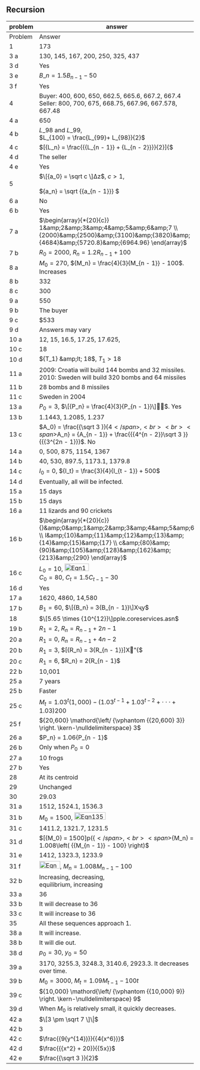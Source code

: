 
## Recursion


|problem|answer|
|-------|------|
|Problem|Answer|
|1|173|
|3 a|130, 145, 167, 200, 250, 325, 437|
|3 d|Yes|
|3 e|<span>${B\_n} = 1.5{B_{n - 1}} - 50$</span>|
|3 f|Yes|
|4|Buyer: 400, 600, 650, 662.5, 665.6, 667.2, 667.4<br> Seller: 800, 700, 675, 668.75, 667.96, 667.578, 667.48|
|4 a|650|
|4 b|<span>$L\_{98}$</span> and <span>$L\_{99}$</span>,<br> $L\_{100) = \frac{L\_{99}+ L\_{98}}{2}$|
|4 c|<span>$\[{L_n} = \frac{{{L_{n - 1}} + {L_{n - 2}}}}{2}\]{$</span>|
|4 d|The seller|
|4 e|Yes|
|5|<span>$\[{a_0} = \sqrt c \]Δz$</span>, <span>$c > 1$</span>, <br><br><span>${a_n} = \sqrt {{a_{n - 1}}} $</span>|
|6 a|No|
|6 b|Yes|
|7 a|<span>$\begin{array}{*{20}{c}} 1&amp;2&amp;3&amp;4&amp;5&amp;6&amp;7 \\ {2000}&amp;{2500}&amp;{3100}&amp;{3820}&amp;{4684}&amp;{5720.8}&amp;{6964.96} \end{array}$</span>|
|7 b|<span>${R_0} = 2000$</span>, <span>${R_n} = 1.2{R_{n - 1}} + 100$</span>|
|8 a|<span>${M_0} = 270$</span>, <span>${M_n} = \frac{4}{3}{M_{n - 1}} - 100$</span>. Increases|
|8 b|332|
|8 c|300|
|9 a|550|
|9 b|The buyer|
|9 c|\$533|
|9 d|Answers may vary|
|10 a|12, 15, 16.5, 17.25, 17.625,|
|10 c|18|
|10 d|<span>${T_1} &amp;lt; 18$</span>, <span>${T_1} > 18$</span>|
|11 a|2009: Croatia will build 144 bombs and 32 missiles.<br>2010: Sweden will build 320 bombs and 64 missiles|
|11 b|28 bombs and 8 missiles|
|11 c|Sweden in 2004|
|13 a|<span>${P_0} = 3$</span>, <span>$\[{P_n} = \frac{4}{3}{P_{n - 1}}\]$</span>. Yes|
|13 b|1.1443, 1.2085, 1.237|
|13 c|<span>$A_0} = \frac{{\sqrt 3 }}{4$</span>,<br><br><span>$A_n} = {A_{n - 1}} + \frac{{{4^{n - 2}}\sqrt 3 }}{{{3^{2n - 1}}}$</span>. No|
|14 a|0, 500, 875, 1154, 1367|
|14 b|40, 530, 897.5, 1173.1, 1379.8|
|14 c|<span>${I_0} = 0$</span>, <span>${I_t} = \frac{3}{4}{I_{t - 1}} + 500$</span>|
|14 d|Eventually, all will be infected.|
|15 a|15 days|
|15 b|15 days|
|16 a|11 lizards and 90 crickets|
|16 b|<span>$\begin{array}{*{20}{c}} {}&amp;0&amp;1&amp;2&amp;3&amp;4&amp;5&amp;6 \\ l&amp;{10}&amp;{11}&amp;{12}&amp;{13}&amp;{14}&amp;{15}&amp;{17} \\ c&amp;{80}&amp;{90}&amp;{105}&amp;{128}&amp;{162}&amp;{213}&amp;{290} \end{array}$</span>|
|16 c|<span>${L_0} = 10$</span>, <img class="image" width="65" height="20" src="11-1-Answers-8-12_PRINT-web-images/Eqn116.eps" alt="Eqn116.eps"> <br><span>${C_0} = 80$</span>, <span>${C_t} = 1.5{C_{t - 1}} - 30$</span>|
|16 d|Yes|
|17 a|1620, 4860, 14,580|
|17 b|<span>${B_1} = 60$</span>, <span>$\[{B_n} = 3{B_{n - 1}}\]Xҷy$</span>|
|18|<span>$\[5.65 \times {10^{12}}\]pple.coreservices.asn$</span>|
|19 b|<span>${R_1} = 2$</span>, <span>${R_n} = {R_{n - 1}} + 2n - 1$</span>|
|20 a|<span>${R_1} = 0$</span>, <span>${R_n} = {R_{n - 1}} + 4n - 2$</span>|
|20 b|<span>${R_1} = 3$</span>, <span>$\[{R_n} = 3{R_{n - 1}}\]X"{$</span>|
|20 c|<span>${R_1} = 6$</span>, <span>$R_n} = 2{R_{n - 1}$</span>|
|22 b|10,001|
|25 a|7 years|
|25 b|Faster|
|25 c|<span>${M_t} = {1.03^t}(1,000) - ({1.03^{t - 1}} + {1.03^{t - 2}} + \cdot \cdot \cdot + 1.03)200$</span>|
|25 f|<span>${20,600} \mathord{\left/ {\vphantom {{20,600} 3}} \right. \kern-\nulldelimiterspace} 3$</span>|
|26 a|<span>$P_n} = 1.06{P_{n - 1}$</span>|
|26 b|Only when <span>${P_0} = 0$</span>|
|27 a|10 frogs|
|27 b|Yes|
|28|At its centroid|
|29|Unchanged|
|30|29.03|
|31 a|1512, 1524.1, 1536.3|
|31 b|<span>${M_0} = 1500$</span>, <img class="image" width="84" height="20" src="11-1-Answers-8-12_PRINT-web-images/Eqn135.eps" alt="Eqn135.eps">|
|31 c|1411.2, 1321.7, 1231.5|
|31 d|<span>$\[{M_0} = 1500\]p({$</span>, <br><span>${M_n} = 1.008\left( {{M_{n - 1}} - 100} \right)$</span>|
|31 e|1412, 1323.3, 1233.9|
|31 f|<img class="image" width="56" height="20" src="11-1-Answers-8-12_PRINT-web-images/Eqn138.eps" alt="Eqn138.eps">, <span>${M_n} = 1.008{M_{n - 1}} - 100$</span>|
|32 b|Increasing, decreasing, <br>equilibrium, increasing|
|33 a|36|
|33 b|It will decrease to 36|
|33 c|It will increase to 36|
|35|All these sequences approach 1.|
|38 a|It will increase.|
|38 b|It will die out.|
|38 d|<span>${p_0} = 30$</span>, <span>${y_0} = 50$</span>|
|39 a|3170, 3255.3, 3248.3, 3140.6, 2923.3. It decreases over time.|
|39 b|<span>${M_0} = 3000$</span>, <span>${M_t} = 1.09{M_{t - 1}} - 100t$</span>|
|39 c|<span>${10,000} \mathord{\left/ {\vphantom {{10,000} 9}} \right. \kern-\nulldelimiterspace} 9$</span>|
|39 d|When <span>$M_0$</span> is relatively small, it quickly decreases.|
|42 a|<span>$\[3 \pm \sqrt 7 \]\\|$</span>|
|42 b|3|
|42 c|<span>$\frac{{9{y^{14}}}}{{4{x^6}}}$</span>|
|42 d|<span>$\frac{{{x^2} + 20}}{{5x}}$</span>|
|42 e|<span>$\frac{{\sqrt 3 }}{2}$</span>|
